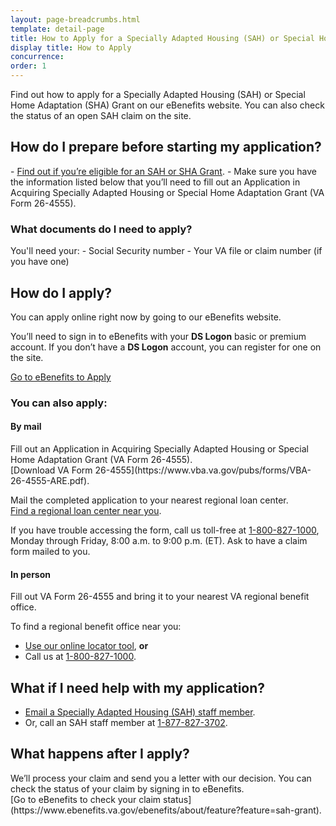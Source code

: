 ```yaml
---
layout: page-breadcrumbs.html
template: detail-page
title: How to Apply for a Specially Adapted Housing (SAH) or Special Home Adaptation (SHA) Grant
display title: How to Apply
concurrence:
order: 1
---
```


<div itemscope itemtype ="http://schema.org/HowTo">
<div class="va-introtext" itemprop="description">

Find out how to apply for a Specially Adapted Housing (SAH) or Special Home Adaptation (SHA) Grant on our eBenefits website. You can also check the status of an open SAH claim on the site.

</div>

<div itemscope itemtype="http://schema.org/Question">
<h2 itemprop="name">How do I prepare before starting my application?</h2>
<div itemprop="acceptedAnswer" itemscope itemtype="http://schema.org/Answer">
<div itemprop="text">
- <a href="/housing-assistance/disability-housing-grants/">Find out if you’re eligible for an SAH or SHA Grant</a>. 
- Make sure you have the information listed below that you’ll need to fill out an  Application in Acquiring Specially Adapted Housing or Special Home Adaptation Grant (VA Form 26-4555). 
</div>
</div>
</div>

<div class="feature" markdown="1" itemprop="steps" itemscope itemtype ="http://schema.org/HowToSection">

<h3 itemprop="name">What documents do I need to apply?</h3>
<div itemprop="itemListElement">
You'll need your:
- Social Security number
- Your VA file or claim number (if you have one)

</div>
</div>

<div itemprop="steps" itemscope itemtype ="http://schema.org/HowToSection">

<h2 itemprop="name">How do I apply?</h2>
<div itemprop="itemListElement">
You can apply online right now by going to our eBenefits website.

You’ll need to sign in to eBenefits with your <b>DS Logon</b> basic or premium account. If you don’t have a <b>DS Logon</b> account, you can register for one on the site.

<a class="usa-button-primary va-button-primary" href="https://www.ebenefits.va.gov/ebenefits/about/feature?feature=disability-compensation">Go to eBenefits to Apply</a>
</div>
</div>
 
<div id="react-applicationStatus"></div>
<div itemprop="steps" itemscope itemtype ="http://schema.org/HowToSection">
 
<h3 itemprop="name">You can also apply:</h3>
<div itemprop="itemListElement">

<h4>By mail</h4>
Fill out an Application in Acquiring Specially Adapted Housing or Special Home Adaptation Grant (VA Form 26-4555). <br>
[Download VA Form 26-4555](https://www.vba.va.gov/pubs/forms/VBA-26-4555-ARE.pdf). <br>

Mail the completed application to your nearest regional loan center. <br>
[Find a regional loan center near you](https://www.benefits.va.gov/HOMELOANS/contact_rlc_info.asp). <br>

If you have trouble accessing the form, call us toll-free at <a href="tel:+18008271000">1-800-827-1000</a>, Monday through Friday, 8:00 a.m. to 9:00 p.m. (ET). Ask to have a claim form mailed to you.

<h4>In person</h4>
Fill out VA Form 26-4555 and bring it to your nearest VA regional benefit office.

To find a regional benefit office near you:
- [Use our online locator tool](/facilities), <b>or</b> <br>
- Call us at <a href="tel:+18008271000">1-800-827-1000</a>.
</div>
</div>

<h2 itemprop="name">What if I need help with my application?</h2>
<div itemprop="itemListElement">

- <a href="mailto:sahinfo.vbaco@va.gov">Email a Specially Adapted Housing (SAH) staff member</a>. <br>
- Or, call an SAH staff member at <a href="tel:+18778273702">1-877-827-3702</a>.
</div>
</div>

<h2 itemprop="name">What happens after I apply?</h2>
<div itemprop="itemListElement">
We’ll process your claim and send you a letter with our decision. You can check the status of your claim by signing in to eBenefits. <br>
[Go to eBenefits to check your claim status](https://www.ebenefits.va.gov/ebenefits/about/feature?feature=sah-grant).

</div>
</div>
</div>
